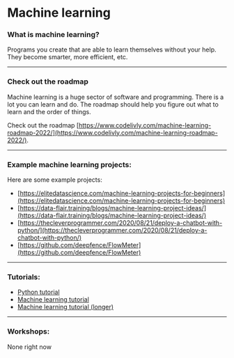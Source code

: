 # Machine learning

### What is machine learning?

Programs you create that are able to learn themselves without your help. They become smarter, more efficient, etc.

---

### Check out the roadmap

Machine learning is a huge sector of software and programming. There is a lot you can learn and do. The roadmap should help you figure out what to learn and the order of things.

Check out the roadmap [https://www.codelivly.com/machine-learning-roadmap-2022/](https://www.codelivly.com/machine-learning-roadmap-2022/).

---

### Example machine learning projects:

Here are some example projects:

-   [https://elitedatascience.com/machine-learning-projects-for-beginners](https://elitedatascience.com/machine-learning-projects-for-beginners)
-   [https://data-flair.training/blogs/machine-learning-project-ideas/](https://data-flair.training/blogs/machine-learning-project-ideas/)
-   [https://thecleverprogrammer.com/2020/08/21/deploy-a-chatbot-with-python/](https://thecleverprogrammer.com/2020/08/21/deploy-a-chatbot-with-python/)
-   [https://github.com/deepfence/FlowMeter](https://github.com/deepfence/FlowMeter)

---

### Tutorials:

-   [Python tutorial](https://www.youtube.com/watch?v=kqtD5dpn9C8&t=64s&ab_channel=ProgrammingwithMosh)
-   [Machine learning tutorial](https://www.youtube.com/watch?v=7eh4d6sabA0&ab_channel=ProgrammingwithMosh)
-   [Machine learning tutorial (longer)](https://www.youtube.com/watch?v=i_LwzRVP7bg&t=63s&ab_channel=freeCodeCamp.org)

---

### Workshops:

None right now
